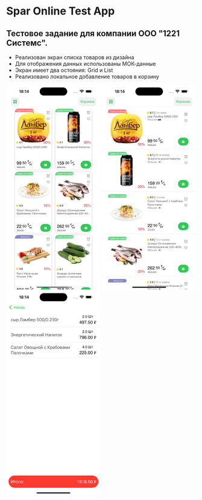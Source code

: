 # Spar Online Test App

## Тестовое задание для компании ООО "1221 Системс".

- Реализован экран списка товаров из дизайна
- Для отображения данных использованы МОК-данные
- Экран имеет два остояния: Grid и List
- Реализовано локальное добавление товаров в корзину

<img src="https://github.com/allmycalifornia/SparTestApp/blob/main/Screens/Screen1.png"
width="250" height="542">
<img src="https://github.com/allmycalifornia/SparTestApp/blob/main/Screens/Screen2.png"
width="250" height="542">
<img src="https://github.com/allmycalifornia/SparTestApp/blob/main/Screens/Screen3.png"
width="250" height="542">

